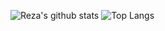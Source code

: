 ![Reza's github stats](https://github-readme-stats.vercel.app/api?username=Rezaroux&show_icons=true&theme=dark)
![Top Langs](https://github-readme-stats.vercel.app/api/top-langs/?username=rezaroux&show_icons=true&theme=dark)

<!--
**Rezaroux/Rezaroux** is a ✨ _special_ ✨ repository because its `README.md` (this file) appears on your GitHub profile.

Here are some ideas to get you started:

- 🔭 I’m currently working on ...
- 🌱 I’m currently learning ...
- 👯 I’m looking to collaborate on ...
- 🤔 I’m looking for help with ...
- 💬 Ask me about ...
- 📫 How to reach me: ...
- 😄 Pronouns: ...
- ⚡ Fun fact: ...
-->
